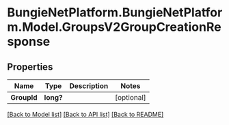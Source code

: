 # BungieNetPlatform.BungieNetPlatform.Model.GroupsV2GroupCreationResponse
## Properties

Name | Type | Description | Notes
------------ | ------------- | ------------- | -------------
**GroupId** | **long?** |  | [optional] 

[[Back to Model list]](../README.md#documentation-for-models) [[Back to API list]](../README.md#documentation-for-api-endpoints) [[Back to README]](../README.md)

